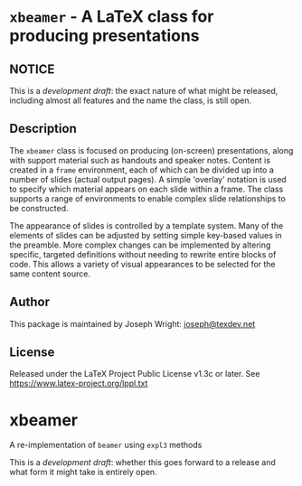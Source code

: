 # `xbeamer` - A LaTeX class for producing presentations

## NOTICE

This is a *development draft*: the exact nature of what might be released,
including almost all features and the name the class, is still open.

## Description

The `xbeamer` class is focused on producing (on-screen) presentations, along
with support material such as handouts and speaker notes. Content is created in
a `frame` environment, each of which can be divided up into a number of slides
(actual output pages). A simple 'overlay' notation is used to specify which
material appears on each slide within a frame. The class supports a range of
environments to enable complex slide relationships to be constructed.

The appearance of slides is controlled by a template system. Many of the
elements of slides can be adjusted by setting simple key-based values in the
preamble. More complex changes can be implemented by altering specific,
targeted definitions without needing to rewrite entire blocks of code. This
allows a variety of visual appearances to be selected for the same content
source.

## Author

This package is maintained by Joseph Wright: joseph@texdev.net

## License

Released under the LaTeX Project Public License v1.3c or later. See https://www.latex-project.org/lppl.txt



# xbeamer

A re-implementation of `beamer` using `expl3` methods

This is a *development draft*: whether this goes forward to a release and what
form it might take is entirely open.
